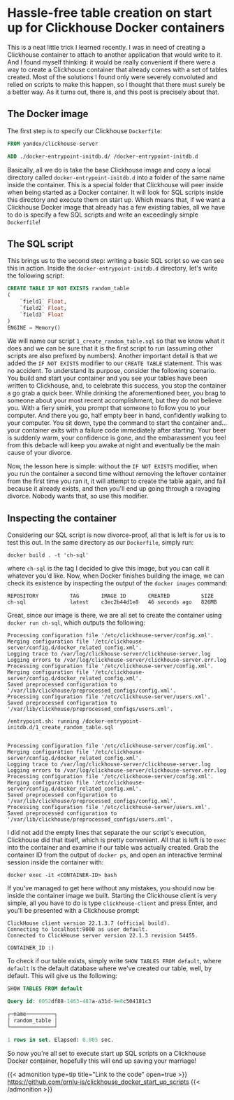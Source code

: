# Hassle-free table creation on start up for Clickhouse Docker containers


This is a neat little trick I learned recently. I was in need of creating a Clickhouse container to attach to another application that would write to it. And I found myself thinking: it would be really convenient if there were a way to create a Clickhouse container that already comes with a set of tables created. Most of the solutions I found only were severely convoluted and relied on scripts to make this happen, so I thought that there must surely be a better way. As it turns out, there is, and this post is precisely about that.

## The Docker image

The first step is to specify our Clickhouse `Dockerfile`:

```Dockerfile
FROM yandex/clickhouse-server

ADD ./docker-entrypoint-initdb.d/ /docker-entrypoint-initdb.d 
```

Basically, all we do is take the base Clickhouse image and copy a local directory called `docker-entrypoint-initdb.d` into a folder of the same name inside the container. This is a special folder that Clickhouse will peer inside when being started as a Docker container. It will look for SQL scripts inside this directory and execute them on start up. Which means that, if we want a Clickhouse Docker image that already has a few existing tables, all we have to do is specify a few SQL scripts and write an exceedingly simple `Dockerfile`!

## The SQL script

This brings us to the second step: writing a basic SQL script so we can see this in action. Inside the `docker-entrypoint-initdb.d` directory, let's write the following script:

```sql
CREATE TABLE IF NOT EXISTS random_table
(
    `field1` Float,
    `field2` Float,
    `field3` Float
)
ENGINE = Memory()
```

We will name our script `1_create_random_table.sql` so that we know what it does and we can be sure that it is the first script to run (assuming other scripts are also prefixed by numbers). Another important detail is that we added the `IF NOT EXISTS` modifier to our `CREATE TABLE` statement. This was no accident. To understand its purpose, consider the following scenario. You build and start your container and you see your tables have been written to Clickhouse, and, to celebrate this success, you stop the container a go grab a quick beer. While drinking the aforementioned beer, you brag to someone about your most recent accomplishment, but they do not believe you. With a fiery smirk, you prompt that someone to follow you to your computer. And there you go, half empty beer in hand, confidently walking to your computer. You sit down, type the command to start the container and... your container exits with a failure code immediately after starting. Your beer is suddenly warm, your confidence is gone, and the embarassment you feel from this debacle will keep you awake at night and eventually be the main cause of your divorce.

Now, the lesson here is simple: without the `IF NOT EXISTS` modifier, when you run the container a second time without removing the leftover container from the first time you ran it, it will attempt to create the table again, and fail because it already exists, and then you'll end up going through a ravaging divorce. Nobody wants that, so use this modifier.

## Inspecting the container

Considering our SQL script is now divorce-proof, all that is left is for us is to test this out. In the same directory as our `Dockerfile`, simply run:
```plaintext
docker build . -t 'ch-sql'
```
where `ch-sql` is the tag I decided to give this image, but you can call it whatever you'd like. Now, when Docker finishes building the image, we can check its existence by inspecting the output of the `docker images` command:

```plaintext
REPOSITORY          TAG       IMAGE ID       CREATED          SIZE
ch-sql              latest    c3ec2b44d1e8   46 seconds ago   826MB
```

Great, since our image is there, we are all set to create the container using `docker run ch-sql`, which outputs the following:
```plaintext
Processing configuration file '/etc/clickhouse-server/config.xml'.
Merging configuration file '/etc/clickhouse-server/config.d/docker_related_config.xml'.
Logging trace to /var/log/clickhouse-server/clickhouse-server.log
Logging errors to /var/log/clickhouse-server/clickhouse-server.err.log
Processing configuration file '/etc/clickhouse-server/config.xml'.
Merging configuration file '/etc/clickhouse-server/config.d/docker_related_config.xml'.
Saved preprocessed configuration to '/var/lib/clickhouse/preprocessed_configs/config.xml'.
Processing configuration file '/etc/clickhouse-server/users.xml'.
Saved preprocessed configuration to '/var/lib/clickhouse/preprocessed_configs/users.xml'.

/entrypoint.sh: running /docker-entrypoint-initdb.d/1_create_random_table.sql


Processing configuration file '/etc/clickhouse-server/config.xml'.
Merging configuration file '/etc/clickhouse-server/config.d/docker_related_config.xml'.
Logging trace to /var/log/clickhouse-server/clickhouse-server.log
Logging errors to /var/log/clickhouse-server/clickhouse-server.err.log
Processing configuration file '/etc/clickhouse-server/config.xml'.
Merging configuration file '/etc/clickhouse-server/config.d/docker_related_config.xml'.
Saved preprocessed configuration to '/var/lib/clickhouse/preprocessed_configs/config.xml'.
Processing configuration file '/etc/clickhouse-server/users.xml'.
Saved preprocessed configuration to '/var/lib/clickhouse/preprocessed_configs/users.xml'.
```

I did not add the empty lines that separate the our script's execution, Clickhouse did that itself, which is pretty convenient. All that is left is to `exec` into the container and examine if our table was actually created. Grab the container ID from the output of `docker ps`, and open an interactive terminal session inside the container with:
```plaintext
docker exec -it <CONTAINER-ID> bash 
```
If you've managed to get here without any mistakes, you should now be inside the container image we built. Starting the Clickhouse client is very simple, all you have to do is type `clickhouse-client` and press Enter, and you'll be presented with a Clickhouse prompt:

```plaintext
ClickHouse client version 22.1.3.7 (official build).
Connecting to localhost:9000 as user default.
Connected to ClickHouse server version 22.1.3 revision 54455.

CONTAINER_ID :) 
```

To check if our table exists, simply write `SHOW TABLES FROM default`, where `default` is the default database where we've created our table, well, by default. This will give us the following:

```sql
SHOW TABLES FROM default

Query id: 8052df88-1463-487a-a31d-9e8c504181c3

┌─name─────────┐
│ random_table │
└──────────────┘

1 rows in set. Elapsed: 0.005 sec.
```

So now you're all set to execute start up SQL scripts on a Clickhouse Docker container, hopefully this will end up saving your marriage! 

{{< admonition type=tip title="Link to the code" open=true >}}
https://github.com/ornlu-is/clickhouse_docker_start_up_scripts
{{< /admonition >}}

